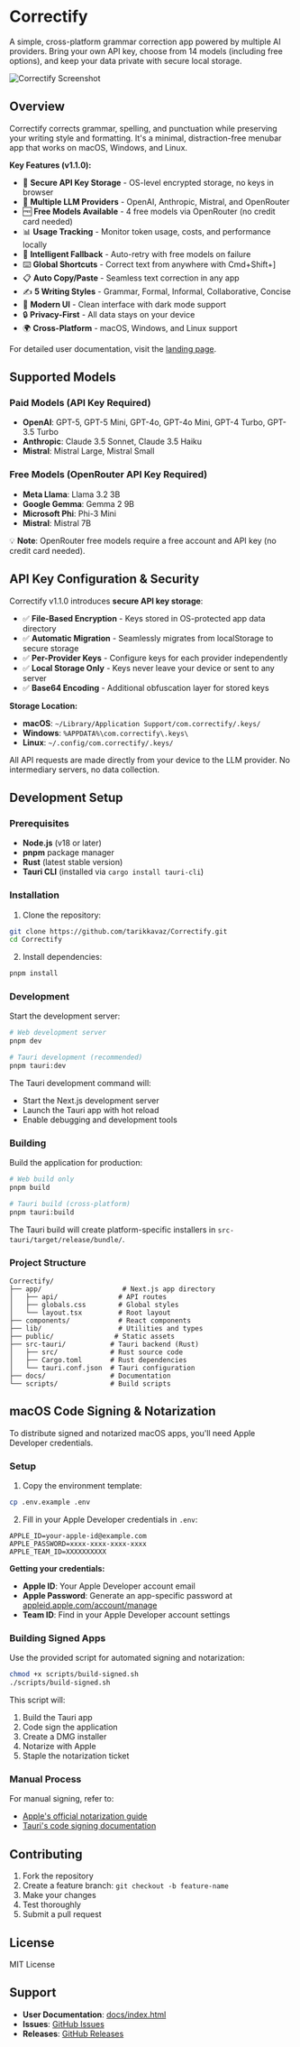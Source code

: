 # Correctify

A simple, cross-platform grammar correction app powered by multiple AI providers. Bring your own API key, choose from 14 models (including free options), and keep your data private with secure local storage.

![Correctify Screenshot](public/screenshot.png)

## Overview

Correctify corrects grammar, spelling, and punctuation while preserving your writing style and formatting. It's a minimal, distraction-free menubar app that works on macOS, Windows, and Linux.

**Key Features (v1.1.0):**
- 🔐 **Secure API Key Storage** - OS-level encrypted storage, no keys in browser
- 🤖 **Multiple LLM Providers** - OpenAI, Anthropic, Mistral, and OpenRouter
- 🆓 **Free Models Available** - 4 free models via OpenRouter (no credit card needed)
- 📊 **Usage Tracking** - Monitor token usage, costs, and performance locally
- 🎯 **Intelligent Fallback** - Auto-retry with free models on failure
- ⌨️ **Global Shortcuts** - Correct text from anywhere with Cmd+Shift+]
- 📋 **Auto Copy/Paste** - Seamless text correction in any app
- ✍️ **5 Writing Styles** - Grammar, Formal, Informal, Collaborative, Concise
- 🎨 **Modern UI** - Clean interface with dark mode support
- 🔒 **Privacy-First** - All data stays on your device
- 🌍 **Cross-Platform** - macOS, Windows, and Linux support

For detailed user documentation, visit the [landing page](https://tarikkavaz.github.io/Correctify/).

## Supported Models

### Paid Models (API Key Required)
- **OpenAI**: GPT-5, GPT-5 Mini, GPT-4o, GPT-4o Mini, GPT-4 Turbo, GPT-3.5 Turbo
- **Anthropic**: Claude 3.5 Sonnet, Claude 3.5 Haiku
- **Mistral**: Mistral Large, Mistral Small

### Free Models (OpenRouter API Key Required)
- **Meta Llama**: Llama 3.2 3B
- **Google Gemma**: Gemma 2 9B
- **Microsoft Phi**: Phi-3 Mini
- **Mistral**: Mistral 7B

💡 **Note**: OpenRouter free models require a free account and API key (no credit card needed).

## API Key Configuration & Security

Correctify v1.1.0 introduces **secure API key storage**:

- ✅ **File-Based Encryption** - Keys stored in OS-protected app data directory
- ✅ **Automatic Migration** - Seamlessly migrates from localStorage to secure storage
- ✅ **Per-Provider Keys** - Configure keys for each provider independently
- ✅ **Local Storage Only** - Keys never leave your device or sent to any server
- ✅ **Base64 Encoding** - Additional obfuscation layer for stored keys

**Storage Location:**
- **macOS**: `~/Library/Application Support/com.correctify/.keys/`
- **Windows**: `%APPDATA%\com.correctify\.keys\`
- **Linux**: `~/.config/com.correctify/.keys/`

All API requests are made directly from your device to the LLM provider. No intermediary servers, no data collection.

## Development Setup

### Prerequisites

- **Node.js** (v18 or later)
- **pnpm** package manager
- **Rust** (latest stable version)
- **Tauri CLI** (installed via `cargo install tauri-cli`)

### Installation

1. Clone the repository:
```bash
git clone https://github.com/tarikkavaz/Correctify.git
cd Correctify
```

2. Install dependencies:
```bash
pnpm install
```

### Development

Start the development server:

```bash
# Web development server
pnpm dev

# Tauri development (recommended)
pnpm tauri:dev
```

The Tauri development command will:
- Start the Next.js development server
- Launch the Tauri app with hot reload
- Enable debugging and development tools

### Building

Build the application for production:

```bash
# Web build only
pnpm build

# Tauri build (cross-platform)
pnpm tauri:build
```

The Tauri build will create platform-specific installers in `src-tauri/target/release/bundle/`.

### Project Structure

```
Correctify/
├── app/                    # Next.js app directory
│   ├── api/               # API routes
│   ├── globals.css        # Global styles
│   └── layout.tsx         # Root layout
├── components/            # React components
├── lib/                   # Utilities and types
├── public/               # Static assets
├── src-tauri/           # Tauri backend (Rust)
│   ├── src/             # Rust source code
│   ├── Cargo.toml       # Rust dependencies
│   └── tauri.conf.json  # Tauri configuration
├── docs/                # Documentation
└── scripts/             # Build scripts
```

## macOS Code Signing & Notarization

To distribute signed and notarized macOS apps, you'll need Apple Developer credentials.

### Setup

1. Copy the environment template:
```bash
cp .env.example .env
```

2. Fill in your Apple Developer credentials in `.env`:
```env
APPLE_ID=your-apple-id@example.com
APPLE_PASSWORD=xxxx-xxxx-xxxx-xxxx
APPLE_TEAM_ID=XXXXXXXXXX
```

**Getting your credentials:**
- **Apple ID**: Your Apple Developer account email
- **Apple Password**: Generate an app-specific password at [appleid.apple.com/account/manage](https://appleid.apple.com/account/manage)
- **Team ID**: Find in your Apple Developer account settings

### Building Signed Apps

Use the provided script for automated signing and notarization:

```bash
chmod +x scripts/build-signed.sh
./scripts/build-signed.sh
```

This script will:
1. Build the Tauri app
2. Code sign the application
3. Create a DMG installer
4. Notarize with Apple
5. Staple the notarization ticket

### Manual Process

For manual signing, refer to:
- [Apple's official notarization guide](https://developer.apple.com/documentation/security/notarizing_macos_software_before_distribution)
- [Tauri's code signing documentation](https://tauri.app/distribute/sign/macos/)

## Contributing

1. Fork the repository
2. Create a feature branch: `git checkout -b feature-name`
3. Make your changes
4. Test thoroughly
5. Submit a pull request

## License

MIT License

## Support

- **User Documentation**: [docs/index.html](docs/index.html)
- **Issues**: [GitHub Issues](https://github.com/tarikkavaz/Correctify/issues)
- **Releases**: [GitHub Releases](https://github.com/tarikkavaz/Correctify/releases)